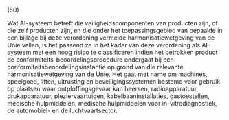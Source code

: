 (50)

Wat AI-systeem betreft die veiligheidscomponenten van producten zijn, of die zelf producten zijn, en die onder het toepassingsgebied van bepaalde in een bijlage bij deze verordening vermelde harmonisatiewetgeving van de Unie vallen, is het passend ze in het kader van deze verordening als AI-systeem met een hoog risico te classificeren indien het betrokken product de conformiteits-beoordelingsprocedure ondergaat bij een conformiteitsbeoordelingsinstantie op grond van die relevante harmonisatiewetgeving van de Unie. Het gaat met name om machines, speelgoed, liften, uitrusting en beveiligingssystemen bestemd voor gebruik op plaatsen waar ontploffingsgevaar kan heersen, radioapparatuur, drukapparatuur, pleziervaartuigen, kabelbaaninstallaties, gastoestellen, medische hulpmiddelen, medische hulpmiddelen voor in-vitrodiagnostiek, de automobiel- en de luchtvaartsector.
